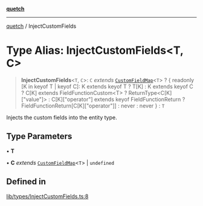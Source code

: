 [**quetch**](../README.md)

***

[quetch](../README.md) / InjectCustomFields

# Type Alias: InjectCustomFields\<T, C\>

> **InjectCustomFields**\<`T`, `C`\>: `C` *extends* [`CustomFieldMap`](CustomFieldMap.md)\<`T`\> ? \{ readonly \[K in keyof T \| keyof C\]: K extends keyof T ? T\[K\] : K extends keyof C ? C\[K\] extends FieldFunctionCustom\<T\> ? ReturnType\<C\[K\]\["value"\]\> : C\[K\]\["operator"\] extends keyof FieldFunctionReturn ? FieldFunctionReturn\[C\[K\]\["operator"\]\] : never : never \} : `T`

Injects the custom fields into the entity type.

## Type Parameters

• **T**

• **C** *extends* [`CustomFieldMap`](CustomFieldMap.md)\<`T`\> \| `undefined`

## Defined in

[lib/types/InjectCustomFields.ts:8](https://github.com/nevoland/quetch/blob/5d54d23c7450a0f85309e15fdf3a25ea832b3452/lib/types/InjectCustomFields.ts#L8)
